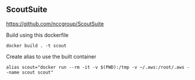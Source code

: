 ScoutSuite
---
https://github.com/nccgroup/ScoutSuite

Build using this dockerfile

`docker build . -t scout`

Create alias to use the built container

`alias scout="docker run --rm -it -v $(PWD):/tmp -v ~/.aws:/root/.aws --name scout scout"`

